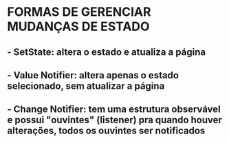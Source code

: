 # FORMAS DE GERENCIAR MUDANÇAS DE ESTADO

## - SetState: altera o estado e atualiza a página

## - Value Notifier: altera apenas o estado selecionado, sem atualizar a página 

## - Change Notifier: tem uma estrutura observável e possui "ouvintes" (listener) pra quando houver alterações, todos os ouvintes ser notificados
